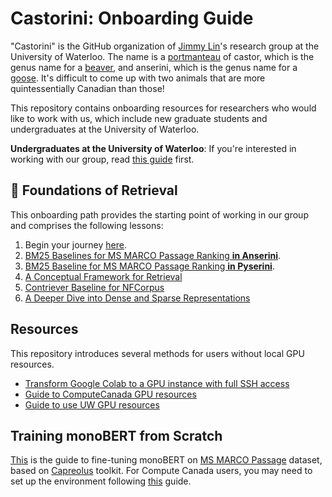 # Castorini: Onboarding Guide

"Castorini" is the GitHub organization of [Jimmy Lin](https://cs.uwaterloo.ca/~jimmylin/)'s research group at the University of Waterloo.
The name is a [portmanteau](https://en.wikipedia.org/wiki/Blend_word) of castor, which is the genus name for a [beaver](https://en.wikipedia.org/wiki/Beaver), and anserini, which is the genus name for a [goose](https://en.wikipedia.org/wiki/Anser_(bird)).
It's difficult to come up with two animals that are more quintessentially Canadian than those!

This repository contains onboarding resources for researchers who would like to work with us, which include new graduate students and undergraduates at the University of Waterloo.

**Undergraduates at the University of Waterloo**: If you're interested in working with our group, read [this guide](ura.md) first.

## 🧱 Foundations of Retrieval

This onboarding path provides the starting point of working in our group and comprises the following lessons:

1. Begin your journey [here](https://github.com/castorini/anserini/blob/master/docs/start-here.md). 
2. [BM25 Baselines for MS MARCO Passage Ranking **in Anserini**](https://github.com/castorini/anserini/blob/master/docs/experiments-msmarco-passage.md).
3. [BM25 Baseline for MS MARCO Passage Ranking **in Pyserini**](https://github.com/castorini/pyserini/blob/master/docs/experiments-msmarco-passage.md).
4. [A Conceptual Framework for Retrieval](https://github.com/castorini/pyserini/blob/master/docs/conceptual-framework.md)
5. [Contriever Baseline for NFCorpus](https://github.com/castorini/pyserini/blob/master/docs/experiments-nfcorpus.md)
6. [A Deeper Dive into Dense and Sparse Representations](https://github.com/castorini/pyserini/blob/master/docs/conceptual-framework2.md)

## Resources

This repository introduces several methods for users without local GPU resources.

+ [Transform Google Colab to a GPU instance with full SSH access](docs/colab-instructions.md)
+ [Guide to ComputeCanada GPU resources](docs/cc-guide.md)
+ [Guide to use UW GPU resources](docs/school-gpu.md)


## Training monoBERT from Scratch

[This](https://github.com/capreolus-ir/capreolus/blob/feature/msmarco_psg/docs/reproduction/MS_MARCO.md) 
is the guide to fine-tuning monoBERT on [MS MARCO Passage](https://github.com/microsoft/MSMARCO-Passage-Ranking) dataset,
based on [Capreolus](https://capreolus.ai/) toolkit.
For Compute Canada users, 
you may need to set up the environment following [this](https://github.com/capreolus-ir/capreolus/blob/feature/msmarco_psg/docs/setup/setup-cc.md) guide. 

